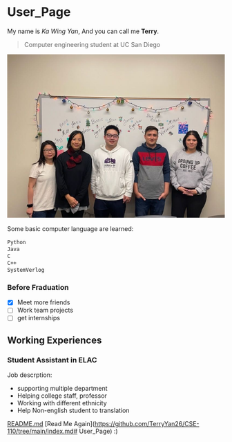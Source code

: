 # User_Page
My name is *Ka Wing Yan*, And you can call me **Terry**.
>Computer engineering student at UC San Diego


![Working experience photo](Carrer.jpg)


Some basic computer language are learned:
```
Python
Java
C
C++
SystemVerlog

```
### Before Fraduation

- [x] Meet more friends
- [ ] Work team projects
- [ ] get internships

## Working Experiences
### **Student Assistant in ELAC**
Job descrption:
- supporting multiple department
- Helping college staff, professor
- Working with different ethnicity
- Help Non-english student to translation 

[README.md](README.md)
[Read Me Again](https://github.com/TerryYan26/CSE-110/tree/main/index.md# User_Page) :)

